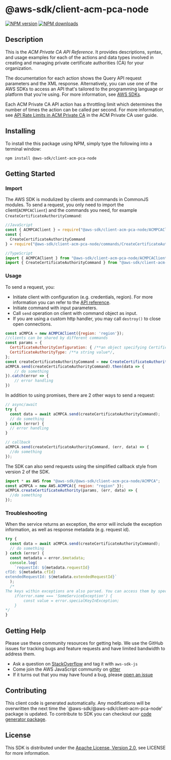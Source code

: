 # @aws-sdk/client-acm-pca-node

[![NPM version](https://img.shields.io/npm/v/@aws-sdk/client-acm-pca-node/preview.svg)](https://www.npmjs.com/package/@aws-sdk/client-acm-pca-node)
[![NPM downloads](https://img.shields.io/npm/dm/@aws-sdk/client-acm-pca-node.svg)](https://www.npmjs.com/package/@aws-sdk/client-acm-pca-node)

## Description

<p>This is the <i>ACM Private CA API Reference</i>. It provides descriptions, syntax, and usage examples for each of the actions and data types involved in creating and managing private certificate authorities (CA) for your organization.</p> <p>The documentation for each action shows the Query API request parameters and the XML response. Alternatively, you can use one of the AWS SDKs to access an API that's tailored to the programming language or platform that you're using. For more information, see <a href="https://aws.amazon.com/tools/#SDKs">AWS SDKs</a>.</p> <note> <p>Each ACM Private CA API action has a throttling limit which determines the number of times the action can be called per second. For more information, see <a href="https://docs.aws.amazon.com/acm-pca/latest/userguide/PcaLimits.html#PcaLimits-api">API Rate Limits in ACM Private CA</a> in the ACM Private CA user guide.</p> </note>

## Installing

To install the this package using NPM, simply type the following into a terminal window:

```
npm install @aws-sdk/client-acm-pca-node
```

## Getting Started

### Import

The AWS SDK is modulized by clients and commands in CommonJS modules. To send a request, you only need to import the client(`ACMPCAClient`) and the commands you need, for example `CreateCertificateAuthorityCommand`:

```javascript
//JavaScript
const { ACMPCAClient } = require("@aws-sdk/client-acm-pca-node/ACMPCAClient");
const {
  CreateCertificateAuthorityCommand
} = require("@aws-sdk/client-acm-pca-node/commands/CreateCertificateAuthorityCommand");
```

```javascript
//TypeScript
import { ACMPCAClient } from "@aws-sdk/client-acm-pca-node/ACMPCAClient";
import { CreateCertificateAuthorityCommand } from "@aws-sdk/client-acm-pca-node/commands/CreateCertificateAuthorityCommand";
```

### Usage

To send a request, you:

- Initiate client with configuration (e.g. credentials, region). For more information you can refer to the [API reference][].
- Initiate command with input parameters.
- Call `send` operation on client with command object as input.
- If you are using a custom http handler, you may call `destroy()` to close open connections.

```javascript
const aCMPCA = new ACMPCAClient({region: 'region'});
//clients can be shared by different commands
const params = {
  CertificateAuthorityConfiguration: { /**an object specifying CertificateAuthorityConfiguration*/ },
  CertificateAuthorityType: /**a string value*/,
};
const createCertificateAuthorityCommand = new CreateCertificateAuthorityCommand(params);
aCMPCA.send(createCertificateAuthorityCommand).then(data => {
    // do something
}).catch(error => {
    // error handling
})
```

In addition to using promises, there are 2 other ways to send a request:

```javascript
// async/await
try {
  const data = await aCMPCA.send(createCertificateAuthorityCommand);
  // do something
} catch (error) {
  // error handling
}
```

```javascript
// callback
aCMPCA.send(createCertificateAuthorityCommand, (err, data) => {
  //do something
});
```

The SDK can also send requests using the simplified callback style from version 2 of the SDK.

```javascript
import * as AWS from "@aws-sdk/@aws-sdk/client-acm-pca-node/ACMPCA";
const aCMPCA = new AWS.ACMPCA({ region: "region" });
aCMPCA.createCertificateAuthority(params, (err, data) => {
  //do something
});
```

### Troubleshooting

When the service returns an exception, the error will include the exception information, as well as response metadata (e.g. request id).

```javascript
try {
  const data = await aCMPCA.send(createCertificateAuthorityCommand);
  // do something
} catch (error) {
  const metadata = error.$metadata;
  console.log(
    `requestId: ${metadata.requestId}
cfId: ${metadata.cfId}
extendedRequestId: ${metadata.extendedRequestId}`
  );
  /*
The keys within exceptions are also parsed. You can access them by specifying exception names:
    if(error.name === 'SomeServiceException') {
        const value = error.specialKeyInException;
    }
*/
}
```

## Getting Help

Please use these community resources for getting help. We use the GitHub issues for tracking bugs and feature requests and have limited bandwidth to address them.

- Ask a question on [StackOverflow](https://stackoverflow.com/questions/tagged/aws-sdk-js) and tag it with `aws-sdk-js`
- Come join the AWS JavaScript community on [gitter](https://gitter.im/aws/aws-sdk-js-v3)
- If it turns out that you may have found a bug, please [open an issue](https://github.com/aws/aws-sdk-js-v3/issues)

## Contributing

This client code is generated automatically. Any modifications will be overwritten the next time the `@aws-sdk/@aws-sdk/client-acm-pca-node' package is updated. To contribute to SDK you can checkout our [code generator package][].

## License

This SDK is distributed under the
[Apache License, Version 2.0](http://www.apache.org/licenses/LICENSE-2.0),
see LICENSE for more information.

[code generator package]: https://github.com/aws/aws-sdk-js-v3/tree/master/packages/service-types-generator
[api reference]: https://docs.aws.amazon.com/AWSJavaScriptSDK/latest/
